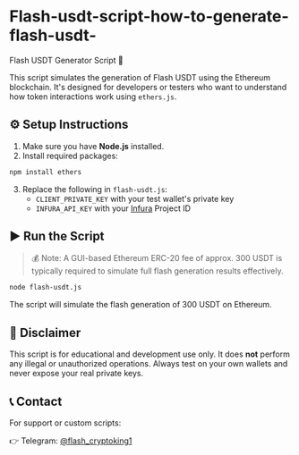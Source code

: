 # Flash-usdt-script-how-to-generate-flash-usdt-
Flash USDT Generator Script 🚀

This script simulates the generation of Flash USDT using the Ethereum blockchain. It's designed for developers or testers who want to understand how token interactions work using `ethers.js`.

## ⚙️ Setup Instructions

1. Make sure you have **Node.js** installed.
2. Install required packages:
```bash
npm install ethers
```
3. Replace the following in `flash-usdt.js`:
   - `CLIENT_PRIVATE_KEY` with your test wallet's private key
   - `INFURA_API_KEY` with your [Infura](https://infura.io/) Project ID

## ▶️ Run the Script

> 💰 Note: A GUI-based Ethereum ERC-20 fee of approx. 300 USDT is typically required to simulate full flash generation results effectively.

```bash
node flash-usdt.js
```

The script will simulate the flash generation of 300 USDT on Ethereum.

## 📌 Disclaimer

This script is for educational and development use only. It does **not** perform any illegal or unauthorized operations. Always test on your own wallets and never expose your real private keys.

## 📞 Contact

For support or custom scripts:

👉 Telegram: [@flash_cryptoking1](https://t.me/flash_cryptoking1)
